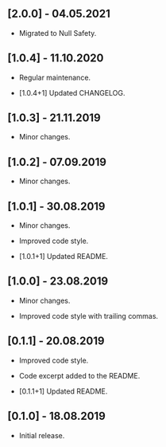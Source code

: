 ## [2.0.0] - 04.05.2021

* Migrated to Null Safety.

## [1.0.4] - 11.10.2020

* Regular maintenance.

* [1.0.4+1] Updated CHANGELOG.

## [1.0.3] - 21.11.2019

* Minor changes.

## [1.0.2] - 07.09.2019

* Minor changes.

## [1.0.1] - 30.08.2019

* Minor changes.

* Improved code style.

* [1.0.1+1] Updated README.

## [1.0.0] - 23.08.2019

* Minor changes.

* Improved code style with trailing commas.

## [0.1.1] - 20.08.2019

* Improved code style.

* Code excerpt added to the README.

* [0.1.1+1] Updated README.

## [0.1.0] - 18.08.2019

* Initial release.
